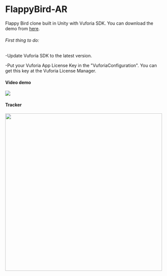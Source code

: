 # FlappyBird-AR

Flappy Bird clone built in Unity with Vuforia SDK. You can download the demo from [here](https://github.com/Mika412/FlappyBird-AR/raw/master/Flappy.apk).

###### First thing to do:
-Update Vuforia SDK to the latest version.

-Put your Vuforia App License Key in the "VuforiaConfiguration". You can get this key at the Vuforia License Manager.

#### Video demo
![](https://github.com/Mika412/FlappyBird-AR/blob/master/flappy_demo.gif)


#### Tracker
<img src="https://user-images.githubusercontent.com/5073663/28045231-b8cabebe-65d3-11e7-80a5-e27aeb0612f5.png" width="500"/>
